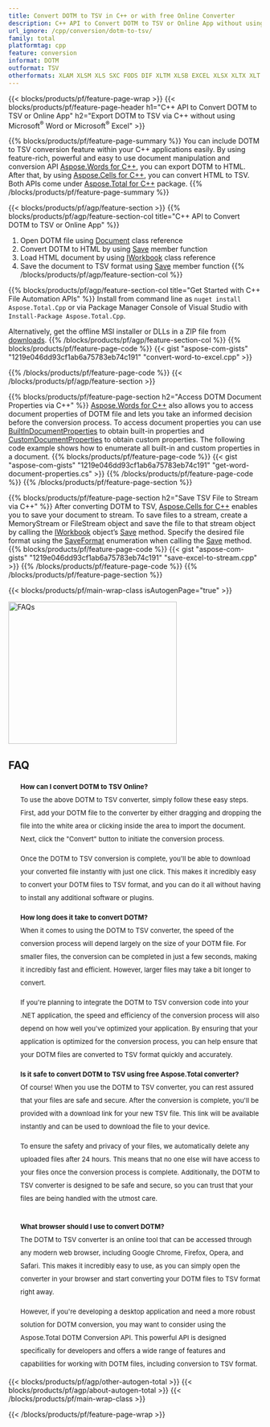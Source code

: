 ```yaml
---
title: Convert DOTM to TSV in C++ or with free Online Converter
description: C++ API to Convert DOTM to TSV or Online App without using using Microsoft Word or Microsoft Excel or online. Test free DOTM to TSV online converter quickly before integrating the code. 
url_ignore: /cpp/conversion/dotm-to-tsv/
family: total
platformtag: cpp
feature: conversion
informat: DOTM
outformat: TSV
otherformats: XLAM XLSM XLS SXC FODS DIF XLTM XLSB EXCEL XLSX XLTX XLT ODS CSV
---
```

{{< blocks/products/pf/feature-page-wrap >}}
{{< blocks/products/pf/feature-page-header h1="C++ API to Convert DOTM to TSV or Online App" h2="Export DOTM to TSV via C++ without using Microsoft<sup>&reg;</sup> Word or Microsoft<sup>&reg;</sup> Excel" >}}

{{% blocks/products/pf/feature-page-summary %}}
 You can include DOTM to TSV conversion feature within your C++ applications easily. By using feature-rich, powerful and easy to use document manipulation and conversion API [Aspose.Words for C++](https://products.aspose.com/words/cpp/), you can export DOTM to HTML. After that, by using [Aspose.Cells for C++](https://products.aspose.com/cells/cpp/), you can convert HTML to TSV. Both APIs come under [Aspose.Total for C++](https://products.aspose.com/total/cpp/) package. 
{{% /blocks/products/pf/feature-page-summary  %}}

{{< blocks/products/pf/agp/feature-section >}}
{{% blocks/products/pf/agp/feature-section-col title="C++ API to Convert DOTM to TSV or Online App" %}}
1. Open DOTM file using [Document](https://reference.aspose.com/words/cpp/class/aspose.words.document) class reference
2. Convert DOTM to HTML by using [Save](https://reference.aspose.com/words/cpp/class/aspose.words.document#save_string_saveformat) member function
3. Load HTML document by using [IWorkbook](https://reference.aspose.com/cells/cpp/class/aspose.cells.i_workbook) class reference
4. Save the document to TSV format using [Save](https://reference.aspose.com/cells/cpp/class/aspose.cells.i_workbook#a5dc7de23f7ceba76a05dc1d49f51502e) member function
{{% /blocks/products/pf/agp/feature-section-col %}}

{{% blocks/products/pf/agp/feature-section-col title="Get Started with C++ File Automation APIs" %}}
Install from command line as ```nuget install Aspose.Total.Cpp``` or via Package Manager Console of Visual Studio with ```Install-Package Aspose.Total.Cpp```.

Alternatively, get the offline MSI installer or DLLs in a ZIP file from [downloads](https://releases.aspose.com/total/cpp).
{{% /blocks/products/pf/agp/feature-section-col %}}
{{% blocks/products/pf/feature-page-code %}}
{{< gist "aspose-com-gists" "1219e046dd93cf1ab6a75783eb74c191" "convert-word-to-excel.cpp" >}}

{{% /blocks/products/pf/feature-page-code %}}
{{< /blocks/products/pf/agp/feature-section >}}

{{% blocks/products/pf/feature-page-section  h2="Access DOTM Document Properties via C++" %}}
[Aspose.Words for C++](https://products.aspose.com/words/cpp/) also allows you to access document properties of DOTM file and lets you take an informed decision before the conversion process. To access document properties you can use [BuiltInDocumentProperties](https://reference.aspose.com/words/cpp/class/aspose.words.properties.built_in_document_properties) to obtain built-in properties and [CustomDocumentProperties](https://reference.aspose.com/words/cpp/class/aspose.words.properties.custom_document_properties) to obtain custom properties. The following code example shows how to enumerate all built-in and custom properties in a document.
{{% blocks/products/pf/feature-page-code %}}
{{< gist "aspose-com-gists" "1219e046dd93cf1ab6a75783eb74c191" "get-word-document-properties.cs" >}}
{{% /blocks/products/pf/feature-page-code  %}}
{{% /blocks/products/pf/feature-page-section %}}

{{% blocks/products/pf/feature-page-section  h2="Save TSV File to Stream via C++" %}}
After converting DOTM to TSV, [Aspose.Cells for C++](https://products.aspose.com/cells/cpp/) enables you to save your document to stream. To save files to a stream, create a MemoryStream or FileStream object and save the file to that stream object by calling the [IWorkbook](https://reference.aspose.com/cells/cpp/class/aspose.cells.i_workbook) object’s [Save](https://reference.aspose.com/cells/cpp/class/aspose.cells.i_workbook#a77072cfb929787df9ad1f38b02f58349) method. Specify the desired file format using the [SaveFormat](https://reference.aspose.com/cells/cpp/namespace/aspose.cells#a11cae527e4e68f1adcac8f47ea64481a) enumeration when calling the [Save](https://reference.aspose.com/cells/cpp/class/aspose.cells.i_workbook#a77072cfb929787df9ad1f38b02f58349) method.
{{% blocks/products/pf/feature-page-code %}}
{{< gist "aspose-com-gists" "1219e046dd93cf1ab6a75783eb74c191" "save-excel-to-stream.cpp" >}}
{{% /blocks/products/pf/feature-page-code  %}}
{{% /blocks/products/pf/feature-page-section %}}

{{< blocks/products/pf/main-wrap-class isAutogenPage="true" >}}
<style>.howtolist li{margin-right: 0!important;line-height: 26px;position: relative;margin-bottom: 10px;font-size: 13px;list-style-type: none;}</style>
<div class="col-md-12 tl bg-gray-dark howtolist section">
  <a class="anchor" name="faqpage"></a>
  <div class="container tl dflex" itemscope="" itemtype="https://schema.org/FAQPage">
      <div class="col-md-4 howtosectiongfx">
          <img class="social-panel-hide-on-mobile" src="https://www.groupdocs.cloud/templates/brand/images/groupdocs/conversion/groupdocs_conversion-brand.png" alt="FAQs" width="335" height="283">
      </div>
      <div class="howtosection col-md-8">
          <div>
              <h2>FAQ</h2>
              <ul>
                  <li itemscope="" itemprop="mainEntity" itemtype="https://schema.org/Question">
                      <div>
                          <span itemprop="name"><b>How can I convert DOTM to TSV Online?</b></span>
                      </div>
                      <div itemscope="" itemprop="acceptedAnswer" itemtype="https://schema.org/Answer">
                          <span itemprop="text">To use the above DOTM to TSV converter, simply follow these easy steps. First, add your DOTM file to the converter by either dragging and dropping the file into the white area or clicking inside the area to import the document. Next, click the "Convert" button to initiate the conversion process.<br />

Once the DOTM to TSV conversion is complete, you'll be able to download your converted file instantly with just one click. This makes it incredibly easy to convert your DOTM files to TSV format, and you can do it all without having to install any additional software or plugins.</span>
                      </div>
                  </li>
                  <li itemscope="" itemprop="mainEntity" itemtype="https://schema.org/Question">
                      <div>
                          <span itemprop="name"><b>How long does it take to convert DOTM?</b></span>
                      </div>
                      <div itemscope="" itemprop="acceptedAnswer" itemtype="https://schema.org/Answer">
                          <span itemprop="text">When it comes to using the DOTM to TSV converter, the speed of the conversion process will depend largely on the size of your DOTM file. For smaller files, the conversion can be completed in just a few seconds, making it incredibly fast and efficient. However, larger files may take a bit longer to convert.<br />

If you're planning to integrate the DOTM to TSV conversion code into your .NET application, the speed and efficiency of the conversion process will also depend on how well you've optimized your application. By ensuring that your application is optimized for the conversion process, you can help ensure that your DOTM files are converted to TSV format quickly and accurately.</span>
                      </div>
                  </li>
                  <li itemscope="" itemprop="mainEntity" itemtype="https://schema.org/Question">
                      <div>
                          <span itemprop="name"><b>Is it safe to convert DOTM to TSV using free Aspose.Total converter?</b></span>
                      </div>
                      <div itemscope="" itemprop="acceptedAnswer" itemtype="https://schema.org/Answer">
                          <span itemprop="text">Of course! When you use the DOTM to TSV converter, you can rest assured that your files are safe and secure. After the conversion is complete, you'll be provided with a download link for your new TSV file. This link will be available instantly and can be used to download the file to your device.<br />

To ensure the safety and privacy of your files, we automatically delete any uploaded files after 24 hours. This means that no one else will have access to your files once the conversion process is complete. Additionally, the DOTM to TSV converter is designed to be safe and secure, so you can trust that your files are being handled with the utmost care.</span>
                      </div>
                  </li>                 
                  <li itemscope="" itemprop="mainEntity" itemtype="https://schema.org/Question">
                      <div>
                          <span itemprop="name"><b>What browser should I use to convert DOTM?</b></span>
                      </div>
                      <div itemscope="" itemprop="acceptedAnswer" itemtype="https://schema.org/Answer">
                          <span itemprop="text">The DOTM to TSV converter is an online tool that can be accessed through any modern web browser, including Google Chrome, Firefox, Opera, and Safari. This makes it incredibly easy to use, as you can simply open the converter in your browser and start converting your DOTM files to TSV format right away.<br />

However, if you're developing a desktop application and need a more robust solution for DOTM conversion, you may want to consider using the Aspose.Total DOTM Conversion API. This powerful API is designed specifically for developers and offers a wide range of features and capabilities for working with DOTM files, including conversion to TSV format.</span>
                      </div>
                  </li>
              </ul>
          </div>
      </div>
  </div>
{{< blocks/products/pf/agp/other-autogen-total >}}
{{< blocks/products/pf/agp/about-autogen-total >}}
{{< /blocks/products/pf/main-wrap-class >}}

{{< /blocks/products/pf/feature-page-wrap >}}